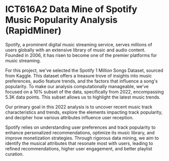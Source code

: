 # ICT616A2 Data Mine of Spotify Music Popularity Analysis (RapidMiner)

Spotify, a prominent digital music streaming service, serves millions of users globally with an extensive library of music and audio content. Founded in 2006, it has risen to become one of the premier platforms for music streaming.

For this project, we've selected the Spotify 1 Million Songs Dataset, sourced from Kaggle. This dataset offers a treasure trove of insights into music preferences, audio feature trends, and the factors that influence a song's popularity. To make our analysis computationally manageable, we've focused on a 10% subset of the data, specifically from 2022, encompassing 5.3K data points. This subset allows us to highlight the latest music trends.

Our primary goal in this 2022 analysis is to uncover recent music track characteristics and trends, explore the elements impacting track popularity, and decipher how various attributes influence user reception.

Spotify relies on understanding user preferences and track popularity to enhance personalized recommendations, optimize its music library, and improve monetization strategies. Through rigorous data mining, we aim to identify the musical attributes that resonate most with users, leading to refined recommendations, higher user engagement, and better playlist curation.
